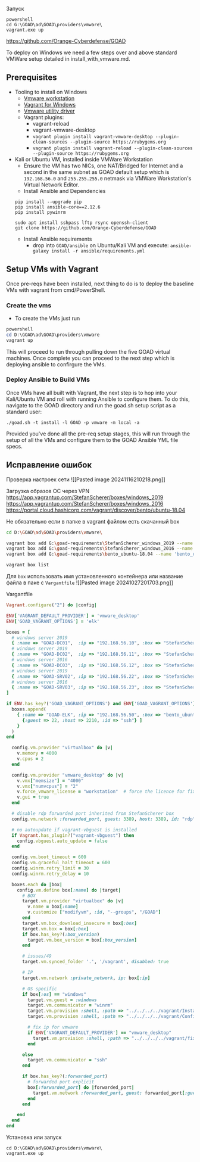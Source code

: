 
Запуск 
```
powershell
cd G:\GOAD\ad\GOAD\providers\vmware\
vagrant.exe up
```

https://github.com/Orange-Cyberdefense/GOAD

To deploy on Windows we need a few steps over and above standard VMWare setup detailed in install_with_vmware.md.

## Prerequisites

- Tooling to install on Windows
  - [Vmware workstation](https://www.vmware.com/products/workstation-pro/workstation-pro-evaluation.html)
  - [Vagrant for Windows](https://developer.hashicorp.com/vagrant/install?product_intent=vagrant#Windows)
  - [Vmware utility driver](https://developer.hashicorp.com/vagrant/install/vmware)
  - Vagrant plugins:
    - vagrant-reload
    - vagrant-vmware-desktop
    - `vagrant plugin install vagrant-vmware-desktop --plugin-clean-sources --plugin-source https://rubygems.org`
    - `vagrant plugin install vagrant-reload --plugin-clean-sources --plugin-source https://rubygems.org`
- Kali or Ubuntu VM, installed inside VMWare Workstation
    - Ensure the VM has two NICs, one NAT/Bridged for Internet and a second in the same subnet as GOAD default setup which is `192.168.56.0` and `255.255.255.0` netmask via VMWare Workstation's Virtual Network Editor.
    - Install Ansible and Dependencies
    ```
    pip install --upgrade pip
    pip install ansible-core==2.12.6
    pip install pywinrm

    sudo apt install sshpass lftp rsync openssh-client
    git clone https://github.com/Orange-Cyberdefense/GOAD
    ```
    - Install Ansible requirements
        - drop into `GOAD/ansible` on Ubuntu/Kali VM and execute:
        `ansible-galaxy install -r ansible/requirements.yml`


## Setup VMs with Vagrant
Once pre-reqs have been installed, next thing to do is to deploy the baseline VMs with vagrant from cmd/PowerShell.

### Create the vms

- To create the VMs just run 

```powershell
powershell
cd D:\GOAD\ad\GOAD\providers\vmware
vagrant up
```

This will proceed to run through pulling down the five GOAD virtual machines. Once complete you can proceed to the next step which is deploying ansible to confirgure the VMs. 

### Deploy Ansible to Build VMs
Once VMs have all built with Vagrant, the next step is to hop into your Kali/Ubuntu VM and roll with running Ansible to configure them. To do this, navigate to the GOAD directory and run the goad.sh setup script as a standard user:

```
./goad.sh -t install -l GOAD -p vmware -m local -a
```

Provided you've done all the pre-req setup stages, this will run through the setup of all the VMs and configure them to the GOAD Ansible YML file specs.  

## Исправление ошибок

Проверка настроек сети
![[Pasted image 20241116210218.png]]

Загрузка образов ОС через VPN
https://app.vagrantup.com/StefanScherer/boxes/windows_2019
https://app.vagrantup.com/StefanScherer/boxes/windows_2016
https://portal.cloud.hashicorp.com/vagrant/discover/bento/ubuntu-18.04

Не обязательно если в папке в vagrant файлом есть скачанный box
```bash
cd D:\GOAD\ad\GOAD\providers\vmware\

vagrant box add G:\goad-requirements\StefanScherer_windows_2019 --name 'StefanScherer_windows_2019'
vagrant box add G:\goad-requirements\StefanScherer_windows_2016 --name 'StefanScherer_windows_2016'
vagrant box add G:\goad-requirements\bento_ubuntu-18.04 --name 'bento_ubuntu-18.04'

vagrant box list
```

Для `box` использовать имя установленного контейнера или название файла в паке с `Vargantfile`
![[Pasted image 20241027201703.png]]

Vargantfile
```ruby
Vagrant.configure("2") do |config|

ENV['VAGRANT_DEFAULT_PROVIDER'] = 'vmware_desktop'
ENV['GOAD_VAGRANT_OPTIONS'] = 'elk'

boxes = [
  # windows server 2019
  { :name => "GOAD-DC01",  :ip => "192.168.56.10", :box => "StefanScherer_windows_2019", :os => "windows"},
  # windows server 2019
  { :name => "GOAD-DC02",  :ip => "192.168.56.11", :box => "StefanScherer_windows_2019", :os => "windows"},
  # windows server 2016
  { :name => "GOAD-DC03",  :ip => "192.168.56.12", :box => "StefanScherer_windows_2016", :os => "windows"},
  # windows server 2019
  { :name => "GOAD-SRV02", :ip => "192.168.56.22", :box => "StefanScherer_windows_2019", :os => "windows"},
  # windows server 2016
  { :name => "GOAD-SRV03", :ip => "192.168.56.23", :box => "StefanScherer_windows_2016", :os => "windows"}
]

if ENV.has_key?('GOAD_VAGRANT_OPTIONS') and ENV['GOAD_VAGRANT_OPTIONS'].include? "elk"
  boxes.append(
    { :name => "GOAD-ELK", :ip => "192.168.56.50", :box => "bento_ubuntu-18.04", :os => "linux", :forwarded_port => [
      {:guest => 22, :host => 2210, :id => "ssh"} ]
    }
  )
end

  config.vm.provider "virtualbox" do |v|
    v.memory = 4000
    v.cpus = 2
  end

  config.vm.provider "vmware_desktop" do |v|
    v.vmx["memsize"] = "4000"
    v.vmx["numvcpus"] = "2"
    v.force_vmware_license = "workstation"  # force the licence for fix some vagrant plugin issue
    v.gui = true
  end

  # disable rdp forwarded port inherited from StefanScherer box
  config.vm.network :forwarded_port, guest: 3389, host: 3389, id: "rdp", auto_correct: true, disabled: true

  # no autoupdate if vagrant-vbguest is installed
  if Vagrant.has_plugin?("vagrant-vbguest") then
    config.vbguest.auto_update = false
  end

  config.vm.boot_timeout = 600
  config.vm.graceful_halt_timeout = 600
  config.winrm.retry_limit = 30
  config.winrm.retry_delay = 10

  boxes.each do |box|
    config.vm.define box[:name] do |target|
      # BOX
      target.vm.provider "virtualbox" do |v|
        v.name = box[:name]
        v.customize ["modifyvm", :id, "--groups", "/GOAD"]
      end
      target.vm.box_download_insecure = box[:box]
      target.vm.box = box[:box]
      if box.has_key?(:box_version)
        target.vm.box_version = box[:box_version]
      end

      # issues/49
      target.vm.synced_folder '.', '/vagrant', disabled: true

      # IP
      target.vm.network :private_network, ip: box[:ip]

      # OS specific
      if box[:os] == "windows"
        target.vm.guest = :windows
        target.vm.communicator = "winrm"
        target.vm.provision :shell, :path => "../../../../vagrant/Install-WMF3Hotfix.ps1", privileged: false
        target.vm.provision :shell, :path => "../../../../vagrant/ConfigureRemotingForAnsible.ps1", privileged: false

        # fix ip for vmware
        if ENV['VAGRANT_DEFAULT_PROVIDER'] == "vmware_desktop"
          target.vm.provision :shell, :path => "../../../../vagrant/fix_ip.ps1", privileged: false, args: box[:ip]
        end

      else
        target.vm.communicator = "ssh"
      end

      if box.has_key?(:forwarded_port)
        # forwarded port explicit
        box[:forwarded_port] do |forwarded_port|
          target.vm.network :forwarded_port, guest: forwarded_port[:guest], host: forwarded_port[:host], host_ip: "127.0.0.1", id: forwarded_port[:id]
        end
      end

    end
  end
end
```

Установка или запуск
```
cd D:\GOAD\ad\GOAD\providers\vmware\
vagrant.exe up
```

